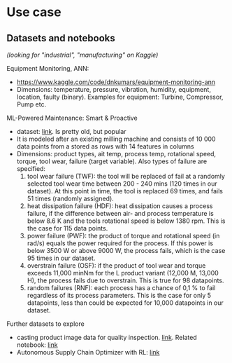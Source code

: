 
# Use case


## Datasets and notebooks

_(looking for "industrial", "manufacturing" on Kaggle)_


Equipment Monitoring, ANN:
- https://www.kaggle.com/code/dnkumars/equipment-monitoring-ann
- Dimensions: temperature, pressure, vibration, humidity, equipment, location, faulty (binary). Examples for equipment: Turbine, Compressor, Pump etc.

ML-Powered Maintenance: Smart & Proactive
- dataset: [link](https://www.kaggle.com/datasets/nafisur/dataset-for-predictive-maintenance). Is pretty old, but popular
- It is modeled after an existing milling machine and consists of 10 000 data points from a stored as rows with 14 features in columns
- Dimensions: product types, ait temp, process temp, rotational speed, torque, tool wear, failure (target variable). Also types of failure are specified: 
    1) tool wear failure (TWF): the tool will be replaced of fail at a randomly selected tool wear time between 200 - 240 mins (120 times in our dataset). At this point in time, the tool is replaced 69 times, and fails 51 times (randomly assigned).
    2) heat dissipation failure (HDF): heat dissipation causes a process failure, if the difference between air- and process temperature is below 8.6 K and the tools rotational speed is below 1380 rpm. This is the case for 115 data points.
    3) power failure (PWF): the product of torque and rotational speed (in rad/s) equals the power required for the process. If this power is below 3500 W or above 9000 W, the process fails, which is the case 95 times in our dataset.
    4) overstrain failure (OSF): if the product of tool wear and torque exceeds 11,000 minNm for the L product variant (12,000 M, 13,000 H), the process fails due to overstrain. This is true for 98 datapoints.
    5) random failures (RNF): each process has a chance of 0,1 % to fail regardless of its process parameters. This is the case for only 5 datapoints, less than could be expected for 10,000 datapoints in our dataset.


Further datasets to explore
- casting product image data for quality inspection. [link](https://www.kaggle.com/datasets/ravirajsinh45/real-life-industrial-dataset-of-casting-product). Related notebook: [link](https://www.kaggle.com/code/koheimuramatsu/model-explainability-in-industrial-image-detection)
- Autonomous Supply Chain Optimizer with RL: [link](https://www.kaggle.com/code/evilspirit05/autonomous-supply-chain-optimizer-with-rl/input)